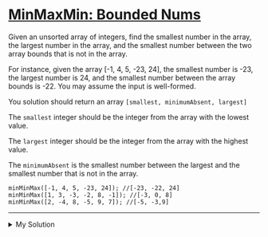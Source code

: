 # [MinMaxMin: Bounded Nums](https://www.codewars.com/kata/58d3487a643a3f6aa20000ff)

Given an unsorted array of integers, find the smallest number in the array, the largest number in the array, and the smallest number between the two array bounds that is not in the array.

For instance, given the array \[-1, 4, 5, -23, 24\], the smallest number is -23, the largest number is 24, and the smallest number between the array bounds is -22. You may assume the input is well-formed.

You solution should return an array `[smallest, minimumAbsent, largest]`

The `smallest` integer should be the integer from the array with the lowest value.

The `largest` integer should be the integer from the array with the highest value.

The `minimumAbsent` is the smallest number between the largest and the smallest number that is not in the array.

    minMinMax([-1, 4, 5, -23, 24]); //[-23, -22, 24]
    minMinMax([1, 3, -3, -2, 8, -1]); //[-3, 0, 8]
    minMinMax([2, -4, 8, -5, 9, 7]); //[-5, -3,9]

---

<details><summary>My Solution</summary>

```js
function minMinMax(array) {
  const minimumAbsent = Math.min(...array)

  for (let i = 0; i < array.length; i++) {
    if (array.includes(minimumAbsent)) {
      minimumAbsent++
    } else {
      return [Math.min(...array), minimumAbsent, Math.max(...array)]
    }
  }
}
```

</details>
